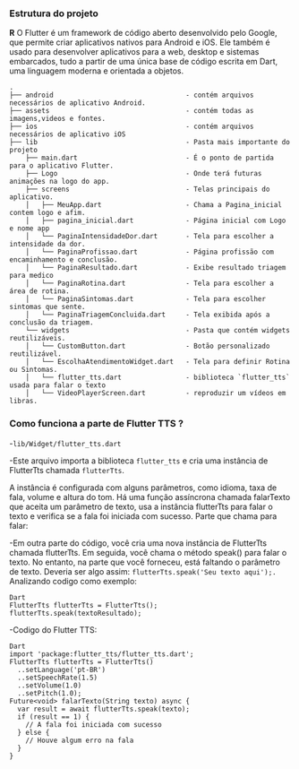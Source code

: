 ### Estrutura do projeto

**R** O Flutter é um framework de código aberto desenvolvido pelo Google, que permite criar aplicativos nativos para Android e iOS. Ele também é usado para desenvolver aplicativos para a web, desktop e sistemas embarcados, tudo a partir de uma única base de código escrita em Dart, uma linguagem moderna e orientada a objetos.

```
.
├── android                                 - contém arquivos necessários de aplicativo Android.
├── assets                                  - contém todas as imagens,videos e fontes.
├── ios                                     - contém arquivos necessários de aplicativo iOS 
├── lib                                     - Pasta mais importante do projeto
    ├── main.dart                           - É o ponto de partida para o aplicativo Flutter.
    ├── Logo                                - Onde terá futuras animações na logo do app.
    ├── screens                             - Telas principais do aplicativo.
    │   ├── MeuApp.dart                     - Chama a Pagina_inicial contem logo e afim.
    │   ├── pagina_inicial.dart             - Página inicial com Logo e nome app
    │   └── PaginaIntensidadeDor.dart       - Tela para escolher a intensidade da dor.
    │   └── PaginaProfissao.dart            - Página profissão com encaminhamento e conclusão.
    │   └── PaginaResultado.dart            - Exibe resultado triagem para medico
    │   └── PaginaRotina.dart               - Tela para escolher a área de rotina.
    │   └── PaginaSintomas.dart             - Tela para escolher sintomas que sente.
    │   └── PaginaTriagemConcluida.dart     - Tela exibida após a conclusão da triagem.
    └── widgets                             - Pasta que contém widgets reutilizáveis.
    │   └── CustomButton.dart               - Botão personalizado reutilizável.
    │   └── EscolhaAtendimentoWidget.dart   - Tela para definir Rotina ou Sintomas.
    │   └── flutter_tts.dart                - biblioteca `flutter_tts` usada para falar o texto
    │   └── VideoPlayerScreen.dart          - reproduzir um vídeos em libras.

```
### Como funciona a parte de Flutter TTS ?

-`lib/Widget/flutter_tts.dart`

  -Este arquivo importa a biblioteca `flutter_tts` e cria uma instância de FlutterTts chamada `flutterTts`.
  
A instância é configurada com alguns parâmetros, como idioma, taxa de fala, volume e altura do tom.
Há uma função assíncrona chamada falarTexto que aceita um parâmetro de texto, usa a instância flutterTts para falar o texto e verifica se a fala foi iniciada com sucesso.
Parte que chama para falar:

  -Em outra parte do código, você cria uma nova instância de FlutterTts chamada flutterTts.
Em seguida, você chama o método speak() para falar o texto. No entanto, na parte que você forneceu, está faltando o parâmetro de texto. Deveria ser algo assim: ```flutterTts.speak('Seu texto aqui');.``` Analizando codigo como exemplo:

```
Dart
FlutterTts flutterTts = FlutterTts();
flutterTts.speak(textoResultado);
```

-Codigo do Flutter TTS:

```
Dart
import 'package:flutter_tts/flutter_tts.dart';
FlutterTts flutterTts = FlutterTts()
  ..setLanguage('pt-BR')
  ..setSpeechRate(1.5)
  ..setVolume(1.0)
  ..setPitch(1.0);
Future<void> falarTexto(String texto) async {
  var result = await flutterTts.speak(texto);
  if (result == 1) {
    // A fala foi iniciada com sucesso
  } else {
    // Houve algum erro na fala
  }
}
```
